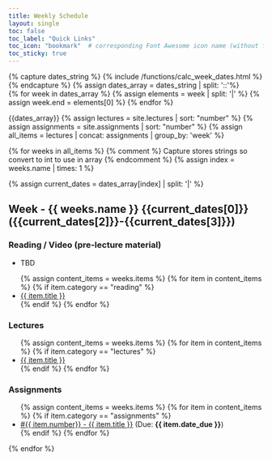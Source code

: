```yaml
---
title: Weekly Schedule
layout: single
toc: false
toc_label: "Quick Links"
toc_icon: "bookmark"  # corresponding Font Awesome icon name (without fa prefix)
toc_sticky: true
---
```


{% capture dates_string %}
  {% include /functions/calc_week_dates.html %}
{% endcapture %}
{% assign dates_array = dates_string | split: '::'%}	
{% for week in dates_array %}
  {% assign elements = week | split: '|' %}
  {% assign week.end = elements[0] %}
{% endfor %}

{{dates_array}}
{% assign lectures = site.lectures | sort: "number" %}
{% assign assignments = site.assignments | sort: "number" %}
{% assign all_items = lectures | concat: assignments | group_by: 'week'  %}


{% for weeks in all_items %}
  {% comment %}
    Capture stores strings so convert to int to use in array
  {% endcomment %}
  {% assign index = weeks.name | times: 1 %} 

  {% assign current_dates = dates_array[index] | split: '|' %}

  <h2 id="week_{{ weeks.name }}">Week - {{ weeks.name }} {{current_dates[0]}} ({{current_dates[2]}}-{{current_dates[3]}})
  <a class="header-link" href="#week_{{ weeks.name }}" title="Permalink"></a></h2>
  <div class="weekly_schedule_content_area">
    <h3 class="no_toc weekly_schedule_content_label">Reading / Video (pre-lecture material)</h3>
    <ul><li class="weekly_schedule_content_item">TBD</li></ul>
    <ul>
      {% assign content_items = weeks.items %}
      {% for item in content_items %}
        {% if item.category == "reading" %}
          <li class="weekly_schedule_content_item">
            <a href="{{ site.baseurl }}{{ item.url }}">{{ item.title }}</a>
          </li>
        {% endif %}
      {% endfor %}
    </ul>
  </div>
  <div class="weekly_schedule_content_area">
    <h3 class="no_toc weekly_schedule_content_label">Lectures</h3>
    <ul>
      {% assign content_items = weeks.items %}
      {% for item in content_items %}
        {% if item.category == "lectures" %}
          <li class="weekly_schedule_content_item">
            <a href="{{ site.baseurl }}{{ item.url }}">{{ item.title }}</a>
          </li>
        {% endif %}
      {% endfor %}
    </ul>
  </div>
  <div class="weekly_schedule_content_area">
    <h3 class="no_toc weekly_schedule_content_label">Assignments</h3>
    <ul>
      {% assign content_items = weeks.items %}
      {% for item in content_items %}
        {% if item.category == "assignments" %}
          <li class="weekly_schedule_content_item">
            <a href="{{ site.baseurl }}{{ item.url }}">#{{ item.number}} - {{ item.title }}</a> 
          (Due: <b>{{ item.date_due }}</b>)
          </li>    
        {% endif %}
      {% endfor %}
    </ul>
  </div>
{% endfor %}